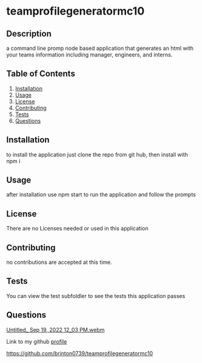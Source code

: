 # teamprofilegeneratormc10




## Description

a command line promp node based application that generates an html with your teams information including manager, engineers, and interns.

## Table of Contents

1. [Installation](#installation)
2. [Usage](#usage)
3. [License](#license)
4. [Contributing](#contributing)
5. [Tests](#tests)
6. [Questions](#questions)

## Installation

to install the application just clone the repo from git hub, then install with npm i
## Usage

after installation use npm start to run the application and follow the prompts
## License

There are no Licenses needed or used in this application

## Contributing

no contributions are accepted at this time.

## Tests

You can view the test subfoldler to see the tests this application passes

## Questions

[Untitled_ Sep 19, 2022 12_03 PM.webm](https://user-images.githubusercontent.com/103536550/191086417-5173a372-87c9-4c0a-a77f-c3095f8b83f2.webm)

Link to my github [profile](https://github.com/brinton0739)

https://github.com/brinton0739/teamprofilegeneratormc10



